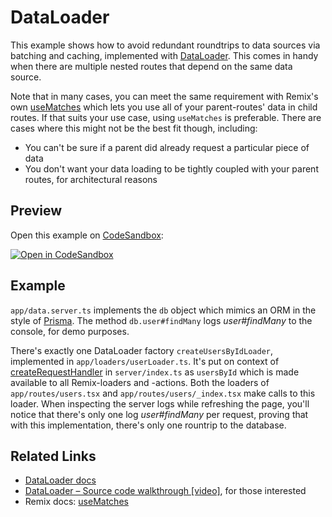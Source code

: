 # DataLoader

This example shows how to avoid redundant roundtrips to data sources via batching and caching, implemented with [DataLoader](https://github.com/graphql/dataloader). This comes in handy when there are multiple nested routes that depend on the same data source.

Note that in many cases, you can meet the same requirement with Remix's own [useMatches](https://remix.run/hooks/use-matches) which lets you use all of your parent-routes' data in child routes. If that suits your use case, using `useMatches` is preferable. There are cases where this might not be the best fit though, including:

- You can't be sure if a parent did already request a particular piece of data
- You don't want your data loading to be tightly coupled with your parent routes, for architectural reasons

## Preview

Open this example on [CodeSandbox](https://codesandbox.com):

[![Open in CodeSandbox](https://codesandbox.io/static/img/play-codesandbox.svg)](https://codesandbox.io/s/github/remix-run/examples/tree/main/dataloader)

## Example

`app/data.server.ts` implements the `db` object which mimics an ORM in the style of [Prisma](https://www.prisma.io/). The method `db.user#findMany` logs _user#findMany_ to the console, for demo purposes.

There's exactly one DataLoader factory `createUsersByIdLoader`, implemented in `app/loaders/userLoader.ts`. It's put on context of [createRequestHandler](https://remix.run/other-api/adapter#createrequesthandler) in `server/index.ts` as `usersById` which is made available to all Remix-loaders and -actions. Both the loaders of `app/routes/users.tsx` and `app/routes/users/_index.tsx` make calls to this loader. When inspecting the server logs while refreshing the page, you'll notice that there's only one log _user#findMany_ per request, proving that with this implementation, there's only one rountrip to the database.

## Related Links

- [DataLoader docs](https://github.com/graphql/dataloader)
- [DataLoader – Source code walkthrough [video]](https://youtu.be/OQTnXNCDywA), for those interested
- Remix docs: [useMatches](https://remix.run/hooks/use-matches)
